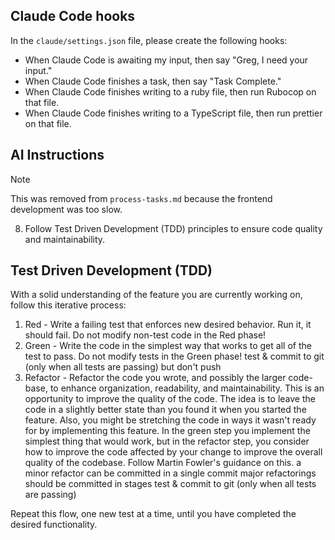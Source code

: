 
## Claude Code hooks

In the `claude/settings.json` file, please create the following hooks:

- When Claude Code is awaiting my input, then say "Greg, I need your input."
- When Claude Code finishes a task, then say "Task Complete."
- When Claude Code finishes writing to a ruby file, then run Rubocop on that file.
- When Claude Code finishes writing to a TypeScript file, then run prettier on that file.

## AI Instructions

> [!NOTE]
> This was removed from `process-tasks.md` because the frontend development was too slow.

8. Follow Test Driven Development (TDD) principles to ensure code quality and maintainability.

## Test Driven Development (TDD)

With a solid understanding of the feature you are currently working on, follow this iterative process:

1. Red - Write a failing test that enforces new desired behavior. Run it, it should fail. Do not modify non-test code in the Red phase!
2. Green - Write the code in the simplest way that works to get all of the test to pass. Do not modify tests in the Green phase!
test & commit to git (only when all tests are passing) but don't push
3. Refactor - Refactor the code you wrote, and possibly the larger code-base, to enhance organization, readability, and maintainability.
This is an opportunity to improve the quality of the code. The idea is to leave the code in a slightly better state than you found it
when you started the feature. Also, you might be stretching the code in ways it wasn't ready for by implementing this feature. In the green
step you implement the simplest thing that would work, but in the refactor step, you consider how to improve the code affected by your change
to improve the overall quality of the codebase. Follow Martin Fowler's guidance on this.
a minor refactor can be committed in a single commit
major refactorings should be committed in stages
test & commit to git (only when all tests are passing)

Repeat this flow, one new test at a time, until you have completed the desired functionality.
